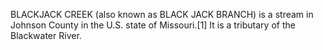 BLACKJACK CREEK (also known as BLACK JACK BRANCH) is a stream in Johnson County in the U.S. state of Missouri.[1] It is a tributary of the Blackwater River.
